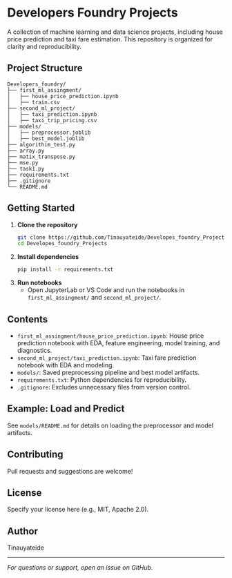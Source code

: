 # Developers Foundry Projects

A collection of machine learning and data science projects, including house price prediction and taxi fare estimation. This repository is organized for clarity and reproducibility.

## Project Structure

```
Developers_foundry/
├── first_ml_assingment/
│   ├── house_price_prediction.ipynb
│   ├── train.csv
├── second_ml_project/
│   ├── taxi_prediction.ipynb
│   ├── taxi_trip_pricing.csv
├── models/
│   ├── preprocessor.joblib
│   ├── best_model.joblib
├── algorithim_test.py
├── array.py
├── matix_transpose.py
├── mse.py
├── task1.py
├── requirements.txt
├── .gitignore
└── README.md
```

## Getting Started

1. **Clone the repository**
   ```bash
   git clone https://github.com/Tinauyateide/Developes_foundry_Projects.git
   cd Developes_foundry_Projects
   ```
2. **Install dependencies**
   ```bash
   pip install -r requirements.txt
   ```
3. **Run notebooks**
   - Open JupyterLab or VS Code and run the notebooks in `first_ml_assingment/` and `second_ml_project/`.

## Contents
- `first_ml_assingment/house_price_prediction.ipynb`: House price prediction notebook with EDA, feature engineering, model training, and diagnostics.
- `second_ml_project/taxi_prediction.ipynb`: Taxi fare prediction notebook with EDA and modeling.
- `models/`: Saved preprocessing pipeline and best model artifacts.
- `requirements.txt`: Python dependencies for reproducibility.
- `.gitignore`: Excludes unnecessary files from version control.

## Example: Load and Predict
See `models/README.md` for details on loading the preprocessor and model artifacts.

## Contributing
Pull requests and suggestions are welcome!

## License
Specify your license here (e.g., MIT, Apache 2.0).

## Author
Tinauyateide

---

*For questions or support, open an issue on GitHub.*
